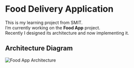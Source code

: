 # Food Delivery Application  

This is my learning project from SMIT.  
I’m currently working on the **Food App** project.  
Recently I designed its architecture and now implementing it.

## Architecture Diagram  

![Food App Architecture]("./FoodApp_Architecture.png")
